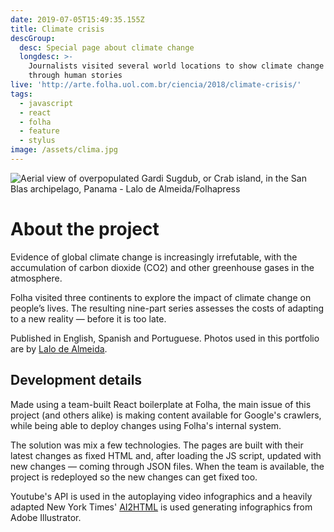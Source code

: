 ```yaml
---
date: 2019-07-05T15:49:35.155Z
title: Climate crisis
descGroup:
  desc: Special page about climate change
  longdesc: >-
    Journalists visited several world locations to show climate change impact
    through human stories
live: 'http://arte.folha.uol.com.br/ciencia/2018/climate-crisis/'
tags:
  - javascript
  - react
  - folha
  - feature
  - stylus
image: /assets/clima.jpg
---
```

![Aerial view of overpopulated Gardi Sugdub, or Crab island, in the San Blas archipelago, Panama - Lalo de Almeida/Folhapress](/assets/clima.jpg)

# About the project

Evidence of global climate change is increasingly irrefutable, with the accumulation of carbon dioxide (CO2) and other greenhouse gases in the atmosphere.

Folha visited three continents to explore the impact of climate change on people’s lives. The resulting nine-part series assesses the costs of adapting to a new reality — before it is too late.

Published in English, Spanish and Portuguese. Photos used in this portfolio are by [Lalo de Almeida](http://lalodealmeida.com.br/site_pt/).

## Development details

Made using a team-built React boilerplate at Folha, the main issue of this project (and others alike) is making content available for Google's crawlers, while being able to deploy changes using Folha's internal system.

The solution was mix a few technologies. The pages are built with their latest changes as fixed HTML and, after loading the JS script, updated with new changes — coming through JSON files. When the team is available, the project is redeployed so the new changes can get fixed too.

Youtube's API is used in the autoplaying video infographics and a heavily adapted New York Times' [AI2HTML](http://ai2html.org/) is used generating infographics from Adobe Illustrator.
